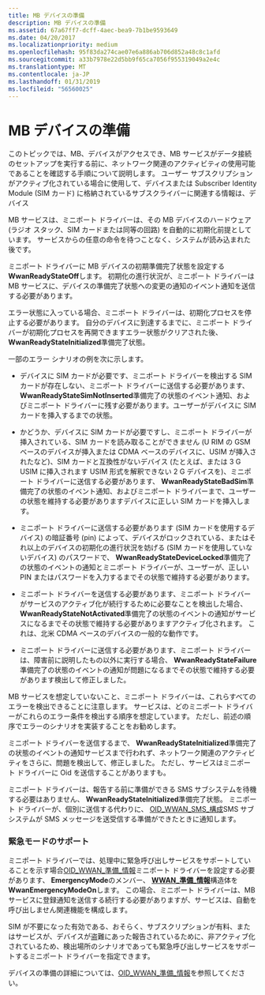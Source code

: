 ```yaml
---
title: MB デバイスの準備
description: MB デバイスの準備
ms.assetid: 67a67ff7-dcff-4aec-bea9-7b1be9593649
ms.date: 04/20/2017
ms.localizationpriority: medium
ms.openlocfilehash: 95f83da274cae07e6a886ab706d852a48c8c1afd
ms.sourcegitcommit: a33b7978e22d5bb9f65ca7056f955319049a2e4c
ms.translationtype: MT
ms.contentlocale: ja-JP
ms.lasthandoff: 01/31/2019
ms.locfileid: "56560025"
---
```

# <a name="mb-device-readiness"></a>MB デバイスの準備


このトピックでは、MB、デバイスがアクセスでき、MB サービスがデータ接続のセットアップを実行する前に、ネットワーク関連のアクティビティの使用可能であることを確認する手順について説明します。 ユーザー サブスクリプションがアクティブ化されている場合に使用して、デバイスまたは Subscriber Identity Module (SIM カード) に格納されているサブスクライバーに関連する情報は、デバイス

MB サービスは、ミニポート ドライバーは、その MB デバイスのハードウェア (ラジオ スタック、SIM カードまたは同等の回路) を自動的に初期化前提としています。 サービスからの任意の命令を待つことなく、システムが読み込まれた後です。

ミニポート ドライバーに MB デバイスの初期準備完了状態を設定する**WwanReadyStateOff**します。 初期化の進行状況が、ミニポート ドライバーは MB サービスに、デバイスの準備完了状態への変更の通知のイベント通知を送信する必要があります。

エラー状態に入っている場合、ミニポート ドライバーは、初期化プロセスを停止する必要があります。 自分のデバイスに到達するまでに、ミニポート ドライバーが初期化プロセスを再開できますエラー状態がクリアされた後、 **WwanReadyStateInitialized**準備完了状態。

一部のエラー シナリオの例を次に示します。

-   デバイスに SIM カードが必要です、ミニポート ドライバーを検出する SIM カードが存在しない、ミニポート ドライバーに送信する必要があります、 **WwanReadyStateSimNotInserted**準備完了の状態のイベント通知、およびミニポート ドライバーに残す必要があります。ユーザーがデバイスに SIM カードを挿入するまでの状態。

-   かどうか、デバイスに SIM カードが必要ですし、ミニポート ドライバーが挿入されている、SIM カードを読み取ることができません (U RIM の GSM ベースのデバイスが挿入または CDMA ベースのデバイスに、USIM が挿入されたなど)、SIM カードと互換性がないデバイス (たとえば、または 3 G USIM に挿入されます USIM 形式を解釈できない 2 G デバイスを)、ミニポート ドライバーに送信する必要があります、 **WwanReadyStateBadSim**準備完了の状態のイベント通知、およびミニポート ドライバーまで、ユーザーの状態を維持する必要がありますデバイスに正しい SIM カードを挿入します。

-   ミニポート ドライバーに送信する必要があります (SIM カードを使用するデバイス) の暗証番号 (pin) によって、デバイスがロックされている、またはそれ以上のデバイスの初期化の進行状況を妨げる (SIM カードを使用していないデバイス) のパスワードで、 **WwanReadyStateDeviceLocked**準備完了の状態のイベントの通知とミニポート ドライバーが、ユーザーが、正しい PIN またはパスワードを入力するまでその状態で維持する必要があります。

-   ミニポート ドライバーを送信する必要があります、ミニポート ドライバーがサービスのアクティブ化が続行するために必要なことを検出した場合、 **WwanReadyStateNotActivated**準備完了の状態のイベントの通知がサービスになるまでその状態で維持する必要がありますアクティブ化されます。 これは、北米 CDMA ベースのデバイスの一般的な動作です。

-   ミニポート ドライバーに送信する必要があります、ミニポート ドライバーは、障害前に説明したもの以外に実行する場合、 **WwanReadyStateFailure**準備完了の状態のイベントの通知が問題になるまでその状態で維持する必要があります検出して修正しました。

MB サービスを想定していないこと、ミニポート ドライバーは、これらすべてのエラーを検出できることに注意します。 サービスは、どのミニポート ドライバーがこれらのエラー条件を検出する順序を想定しています。 ただし、前述の順序でエラーのシナリオを実装することをお勧めします。

ミニポート ドライバーを送信するまで、 **WwanReadyStateInitialized**準備完了の状態のイベントの通知サービスまで行われず、ネットワーク関連のアクティビティをさらに、問題を検出して、修正しました。 ただし、サービスはミニポート ドライバーに Oid を送信することがありますも。

ミニポート ドライバーは、報告する前に準備ができる SMS サブシステムを待機する必要はありません、 **WwanReadyStateInitialized**準備完了状態。 ミニポート ドライバーが、個別に送信する代わりに、 [OID\_WWAN\_SMS\_構成](https://msdn.microsoft.com/library/windows/hardware/ff569837)SMS サブシステムが SMS メッセージを送受信する準備ができたときに通知します。

### <a name="emergency-mode-support"></a>緊急モードのサポート

ミニポート ドライバーでは、処理中に緊急呼び出しサービスをサポートしていることを示す場合[OID\_WWAN\_準備\_情報](https://msdn.microsoft.com/library/windows/hardware/ff569833)ミニポート ドライバーを設定する必要があります、 **EmergencyMode**のメンバー、 [ **WWAN\_準備\_情報**](https://msdn.microsoft.com/library/windows/hardware/ff571226)構造体を**WwanEmergencyModeOn**します。 この場合、ミニポート ドライバーは、MB サービスに登録通知を送信する続行する必要がありますが、サービスは、自動を呼び出しません関連機能を構成します。

SIM が不要になった有効である、おそらく、サブスクリプションが有料、またはサービスが、デバイスが盗難にあった報告されているために、非アクティブ化されているため、検出場所のシナリオであっても緊急呼び出しサービスをサポートするミニポート ドライバーを指定できます。

デバイスの準備の詳細については、[OID\_WWAN\_準備\_情報](https://msdn.microsoft.com/library/windows/hardware/ff569833)を参照してください。

 

 





